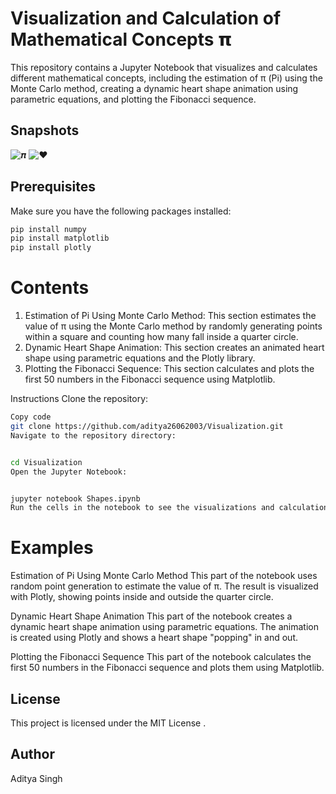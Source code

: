 # Visualization and Calculation of Mathematical Concepts 𝝿

This repository contains a Jupyter Notebook that visualizes and calculates different mathematical concepts, including the estimation of π (Pi) using the Monte Carlo method, creating a dynamic heart shape animation using parametric equations, and plotting the Fibonacci sequence.


## Snapshots
![𝝅](https://github.com/aditya26062003/Visualization/blob/main/1.png)
![❤︎](https://github.com/aditya26062003/Visualization/blob/main/heart.gif)
## Prerequisites

Make sure you have the following packages installed:

```sh
pip install numpy
pip install matplotlib
pip install plotly
```
# Contents
1. Estimation of Pi Using Monte Carlo Method:
This section estimates the value of π using the Monte Carlo method by randomly generating points within a square and counting how many fall inside a quarter circle.
2. Dynamic Heart Shape Animation:
This section creates an animated heart shape using parametric equations and the Plotly library.
3. Plotting the Fibonacci Sequence:
This section calculates and plots the first 50 numbers in the Fibonacci sequence using Matplotlib.

Instructions
Clone the repository:

```sh
Copy code
git clone https://github.com/aditya26062003/Visualization.git
Navigate to the repository directory:
```
```sh

cd Visualization
Open the Jupyter Notebook:
```
```sh

jupyter notebook Shapes.ipynb
Run the cells in the notebook to see the visualizations and calculations.
```
# Examples
Estimation of Pi Using Monte Carlo Method
This part of the notebook uses random point generation to estimate the value of π. The result is visualized with Plotly, showing points inside and outside the quarter circle.

Dynamic Heart Shape Animation
This part of the notebook creates a dynamic heart shape animation using parametric equations. The animation is created using Plotly and shows a heart shape "popping" in and out.

Plotting the Fibonacci Sequence
This part of the notebook calculates the first 50 numbers in the Fibonacci sequence and plots them using Matplotlib.

## License
This project is licensed under the MIT License .

## Author
Aditya Singh


